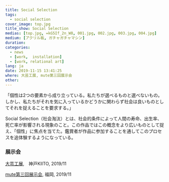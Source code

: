 ```yaml
---
title: Social Selection
tags:
  - social selection
cover_image: top.jpg
title_show: Social Selection
medias: [top.jpg, =kG5If_2n_W8, 001.jpg, 002.jpg, 003.jpg, 004.jpg]
medium: [アクリル板, ガチャガチャマシン]
duration:
categories:
  - news
  - [work,  installation]
  - [work, relational art]
lang: ja
date: 2019-11-15 13:41:25
where: 大芸工展, mute第三回展示会
other:
---
```

「個性は2つの要素から成り立っている。私たちが選べるものと選べないもの。しかし、私たちがそれを気に入っているかどうかに関わらず社会は良いものとしてそれを捉えることを要求する。」

Social Selection（社会淘汰）とは、社会的条件によって人間の寿命、出生率、死亡率が影響される現象のこと。この作品ではこの概念をより広いものとして捉え、「個性」に焦点を当てた。鑑賞者が作品に参加することを通してこのプロセスを追体験するようになっている。

### 展示会
[大芸工展](http://www.geikou.net/2020/04/06/【大芸工展2019出展作品】social-selection/),　神戸KIITO, 2019/11

[mute第三回展示会](https://mute.untamable.work), 福岡, 2019/11
<!--
# Tag Plugins
## Image
{% img [class names] /path/to/image [width] [height] "title text 'alt text'" %}

## Link
{% link text url [external] [title] %}

## YouTube
{% youtube video_id %}

## Vimeo
{% vimeo video_id [width] [height] %}

<!-- more -->
